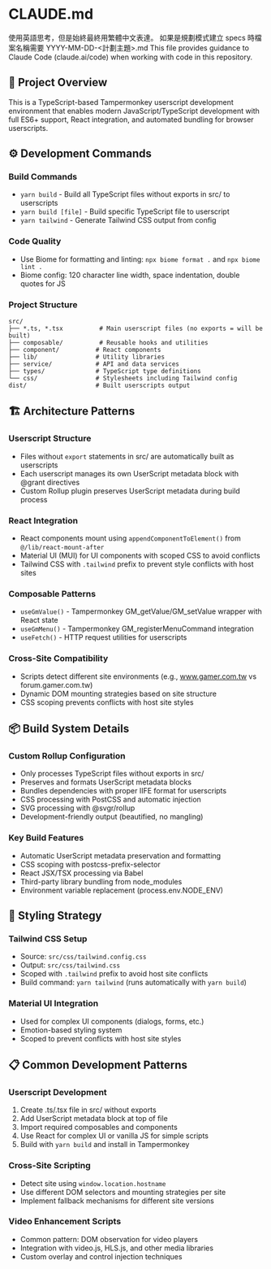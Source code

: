 # CLAUDE.md

使用英語思考，但是始終最終用繁體中文表達。
如果是規劃模式建立 specs 時檔案名稱需要 YYYY-MM-DD-<計劃主題>.md
This file provides guidance to Claude Code (claude.ai/code) when working with code in this repository.

## 🎯 Project Overview

This is a TypeScript-based Tampermonkey userscript development environment that enables modern JavaScript/TypeScript development with full ES6+ support, React integration, and automated bundling for browser userscripts.

## ⚙️ Development Commands

### Build Commands

- `yarn build` - Build all TypeScript files without exports in src/ to userscripts
- `yarn build [file]` - Build specific TypeScript file to userscript
- `yarn tailwind` - Generate Tailwind CSS output from config

### Code Quality

- Use Biome for formatting and linting: `npx biome format .` and `npx biome lint .`
- Biome config: 120 character line width, space indentation, double quotes for JS

### Project Structure

```
src/
├── *.ts, *.tsx          # Main userscript files (no exports = will be built)
├── composable/          # Reusable hooks and utilities
├── component/          # React components
├── lib/                # Utility libraries
├── service/            # API and data services
├── types/              # TypeScript type definitions
└── css/                # Stylesheets including Tailwind config
dist/                   # Built userscripts output
```

## 🏗️ Architecture Patterns

### Userscript Structure

- Files without `export` statements in src/ are automatically built as userscripts
- Each userscript manages its own UserScript metadata block with @grant directives
- Custom Rollup plugin preserves UserScript metadata during build process

### React Integration

- React components mount using `appendComponentToElement()` from `@/lib/react-mount-after`
- Material UI (MUI) for UI components with scoped CSS to avoid conflicts
- Tailwind CSS with `.tailwind` prefix to prevent style conflicts with host sites

### Composable Patterns

- `useGmValue()` - Tampermonkey GM_getValue/GM_setValue wrapper with React state
- `useGmMenu()` - Tampermonkey GM_registerMenuCommand integration
- `useFetch()` - HTTP request utilities for userscripts

### Cross-Site Compatibility

- Scripts detect different site environments (e.g., www.gamer.com.tw vs forum.gamer.com.tw)
- Dynamic DOM mounting strategies based on site structure
- CSS scoping prevents conflicts with host site styles

## 📦 Build System Details

### Custom Rollup Configuration

- Only processes TypeScript files without exports in src/
- Preserves and formats UserScript metadata blocks
- Bundles dependencies with proper IIFE format for userscripts
- CSS processing with PostCSS and automatic injection
- SVG processing with @svgr/rollup
- Development-friendly output (beautified, no mangling)

### Key Build Features

- Automatic UserScript metadata preservation and formatting
- CSS scoping with postcss-prefix-selector
- React JSX/TSX processing via Babel
- Third-party library bundling from node_modules
- Environment variable replacement (process.env.NODE_ENV)

## 🎨 Styling Strategy

### Tailwind CSS Setup

- Source: `src/css/tailwind.config.css`
- Output: `src/css/tailwind.css`
- Scoped with `.tailwind` prefix to avoid host site conflicts
- Build command: `yarn tailwind` (runs automatically with `yarn build`)

### Material UI Integration

- Used for complex UI components (dialogs, forms, etc.)
- Emotion-based styling system
- Scoped to prevent conflicts with host site styles

## 📋 Common Development Patterns

### Userscript Development

1. Create .ts/.tsx file in src/ without exports
2. Add UserScript metadata block at top of file
3. Import required composables and components
4. Use React for complex UI or vanilla JS for simple scripts
5. Build with `yarn build` and install in Tampermonkey

### Cross-Site Scripting

- Detect site using `window.location.hostname`
- Use different DOM selectors and mounting strategies per site
- Implement fallback mechanisms for different site versions

### Video Enhancement Scripts

- Common pattern: DOM observation for video players
- Integration with video.js, HLS.js, and other media libraries
- Custom overlay and control injection techniques
